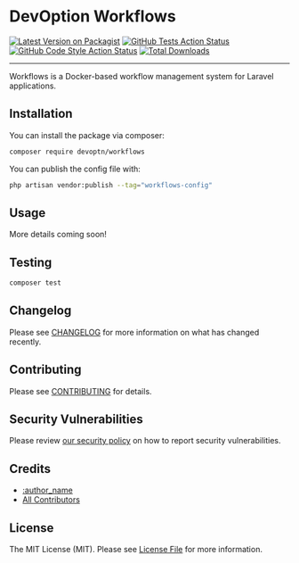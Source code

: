 # DevOption Workflows

[![Latest Version on Packagist](https://img.shields.io/packagist/v/devoptn/workflows.svg?style=flat-square)](https://packagist.org/packages/devoptn/workflows)
[![GitHub Tests Action Status](https://img.shields.io/github/workflow/status/devoption/workflows/run-tests?label=tests)](https://github.com/devoption/workflows/actions?query=workflow%3Arun-tests+branch%3Amain)
[![GitHub Code Style Action Status](https://img.shields.io/github/workflow/status/devoption/workflows/Check%20&%20fix%20styling?label=code%20style)](https://github.com/devoption/workflows/actions?query=workflow%3A"Check+%26+fix+styling"+branch%3Amain)
[![Total Downloads](https://img.shields.io/packagist/dt/devoptn/workflows.svg?style=flat-square)](https://packagist.org/packages/devoptn/workflows)

---

Workflows is a Docker-based workflow management system for Laravel applications.

## Installation

You can install the package via composer:

```bash
composer require devoptn/workflows
```

<!-- 
You can publish and run the migrations with:

```bash
php artisan vendor:publish --tag="workflows-migrations"
php artisan migrate
``` 
-->

You can publish the config file with:

```bash
php artisan vendor:publish --tag="workflows-config"
```


## Usage

More details coming soon!

## Testing

```bash
composer test
```

## Changelog

Please see [CHANGELOG](CHANGELOG.md) for more information on what has changed recently.

## Contributing

Please see [CONTRIBUTING](.github/CONTRIBUTING.md) for details.

## Security Vulnerabilities

Please review [our security policy](../../security/policy) on how to report security vulnerabilities.

## Credits

- [:author_name](https://github.com/devoption)
- [All Contributors](../../contributors)

## License

The MIT License (MIT). Please see [License File](LICENSE.md) for more information.